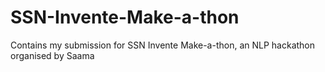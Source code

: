 # SSN-Invente-Make-a-thon
Contains my submission for  SSN Invente Make-a-thon, an NLP hackathon organised by Saama
